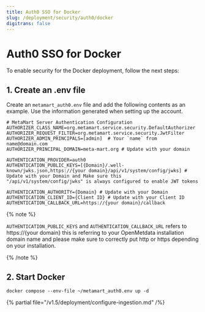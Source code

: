 ```yaml
---
title: Auth0 SSO for Docker
slug: /deployment/security/auth0/docker
digitrans: false
---
```


# Auth0 SSO for Docker

To enable security for the Docker deployment, follow the next steps:

## 1. Create an .env file

Create an `metamart_auth0.env` file and add the following contents as an example. Use the information
generated when setting up the account.

```shell
# MetaMart Server Authentication Configuration
AUTHORIZER_CLASS_NAME=org.metamart.service.security.DefaultAuthorizer
AUTHORIZER_REQUEST_FILTER=org.metamart.service.security.JwtFilter
AUTHORIZER_ADMIN_PRINCIPALS=[admin]  # Your `name` from name@domain.com
AUTHORIZER_PRINCIPAL_DOMAIN=meta-mart.org # Update with your domain

AUTHENTICATION_PROVIDER=auth0
AUTHENTICATION_PUBLIC_KEYS=[{Domain}/.well-known/jwks.json,https://{your domain}/api/v1/system/config/jwks] # Update with your Domain and Make sure this "/api/v1/system/config/jwks" is always configured to enable JWT tokens

AUTHENTICATION_AUTHORITY={Domain} # Update with your Domain
AUTHENTICATION_CLIENT_ID={Client ID} # Update with your Client ID
AUTHENTICATION_CALLBACK_URL=https://{your domain}/callback
```

{% note %}

`AUTHENTICATION_PUBLIC_KEYS` and `AUTHENTICATION_CALLBACK_URL` refers to https://{your domain} this is referring to your OpenMetdata installation domain name
and please make sure to correctly put http or https depending on your installation.

{% /note %}

## 2. Start Docker

```commandline
docker compose --env-file ~/metamart_auth0.env up -d
```

{% partial file="/v1.5/deployment/configure-ingestion.md" /%}

